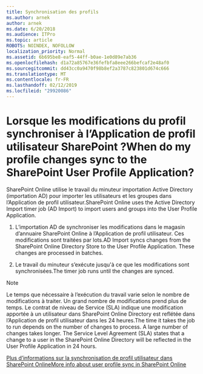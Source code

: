 ```yaml
---
title: Synchronisation des profils
ms.author: arnek
author: arnek
ms.date: 6/20/2018
ms.audience: ITPro
ms.topic: article
ROBOTS: NOINDEX, NOFOLLOW
localization_priority: Normal
ms.assetid: 6b695be8-eaf5-44ff-b0ae-1e0d89e7ab36
ms.openlocfilehash: d1a72a85767e36fefbfa8eee266befcaf2e48af0
ms.sourcegitcommit: dd43cc0a9470f98b8ef2a3787c823801d674c666
ms.translationtype: MT
ms.contentlocale: fr-FR
ms.lasthandoff: 02/12/2019
ms.locfileid: "29920086"
---
```

# <a name="when-do-my-profile-changes-sync-to-the-sharepoint-user-profile-application"></a><span data-ttu-id="ffa9f-102">Lorsque les modifications du profil synchroniser à l’Application de profil utilisateur SharePoint ?</span><span class="sxs-lookup"><span data-stu-id="ffa9f-102">When do my profile changes sync to the SharePoint User Profile Application?</span></span>

<span data-ttu-id="ffa9f-103">SharePoint Online utilise le travail du minuteur importation Active Directory (importation AD) pour importer les utilisateurs et les groupes dans l’Application de profil utilisateur.</span><span class="sxs-lookup"><span data-stu-id="ffa9f-103">SharePoint Online uses the Active Directory Import timer job (AD Import) to import users and groups into the User Profile Application.</span></span> 
  
1. <span data-ttu-id="ffa9f-p101">L’importation AD de synchroniser les modifications dans le magasin d’annuaire SharePoint Online à l’Application de profil utilisateur. Ces modifications sont traitées par lots.</span><span class="sxs-lookup"><span data-stu-id="ffa9f-p101">AD Import syncs changes from the SharePoint Online Directory Store to the User Profile Application. These changes are processed in batches.</span></span>
    
2. <span data-ttu-id="ffa9f-106">Le travail du minuteur s’exécute jusqu'à ce que les modifications sont synchronisées.</span><span class="sxs-lookup"><span data-stu-id="ffa9f-106">The timer job runs until the changes are synced.</span></span>
    
> [!NOTE]
> <span data-ttu-id="ffa9f-p102">Le temps que nécessaire à l’exécution du travail varie selon le nombre de modifications à traiter. Un grand nombre de modifications prend plus de temps. Le contrat de niveau de Service (SLA) indique une modification apportée à un utilisateur dans SharePoint Online Directory est reflétée dans l’Application de profil utilisateur dans les 24 heures.</span><span class="sxs-lookup"><span data-stu-id="ffa9f-p102">The time it takes the job to run depends on the number of changes to process. A large number of changes takes longer. The Service Level Agreement (SLA) states that a change to a user in the SharePoint Online Directory will be reflected in the User Profile Application in 24 hours.</span></span> 
  
[<span data-ttu-id="ffa9f-110">Plus d’informations sur la synchronisation de profil utilisateur dans SharePoint Online</span><span class="sxs-lookup"><span data-stu-id="ffa9f-110">More info about user profile sync in SharePoint Online</span></span>](https://go.microsoft.com/fwlink/?linkid=875671)
  

